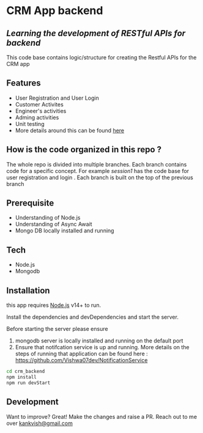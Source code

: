 # CRM App backend

## _Learning the development of RESTful APIs for backend_

This code base contains logic/structure for creating the Restful APIs for the CRM app

## Features

- User Registration and User Login
- Customer Activites
- Engineer's activities
- Adming activities
- Unit testing
- More details around this can be found [here](https://docs.google.com/document/d/1x866VrSsjchFf7dhD7U2zYLbzj-tt34STWuDMMyL6Uc/edit?usp=sharing)

## How is the code organized in this repo ?

The whole repo is divided into multiple branches. Each branch contains code for a specific concept. For example _session1_ has the code base for user registration and login . Each branch is built on the top of the previous branch

## Prerequisite

- Understanding of Node.js
- Understanding of Async Await
- Mongo DB locally installed and running

## Tech

- Node.js
- Mongodb

## Installation

this app requires [Node.js](https://nodejs.org/) v14+ to run.

Install the dependencies and devDependencies and start the server.

Before starting the server please ensure

1. mongodb server is locally installed and running on the default port
2. Ensure that notifcation service is up and running. More details on the steps of running that application can be found here : https://github.com/Vishwa07dev/NotificationService

```sh
cd crm_backend
npm install
npm run devStart
```

## Development

Want to improve? Great!
Make the changes and raise a PR. Reach out to me over kankvish@gmail.com
